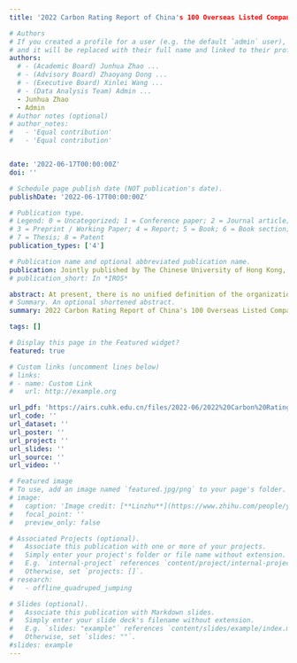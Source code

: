 ```yaml
---
title: '2022 Carbon Rating Report of China's 100 Overseas Listed Companies'

# Authors
# If you created a profile for a user (e.g. the default `admin` user), write the username (folder name) here
# and it will be replaced with their full name and linked to their profile.
authors:
  # - (Academic Board) Junhua Zhao ...
  # - (Advisory Board) Zhaoyang Dong ...
  # - (Executive Board) Xinlei Wang ...
  # - (Data Analysis Team) Admin ...
  - Junhua Zhao
  - Admin
# Author notes (optional)
# author_notes:
#   - 'Equal contribution'
#   - 'Equal contribution'


date: '2022-06-17T00:00:00Z'
doi: ''

# Schedule page publish date (NOT publication's date).
publishDate: '2022-06-17T00:00:00Z'

# Publication type.
# Legend: 0 = Uncategorized; 1 = Conference paper; 2 = Journal article;
# 3 = Preprint / Working Paper; 4 = Report; 5 = Book; 6 = Book section;
# 7 = Thesis; 8 = Patent
publication_types: ['4']

# Publication name and optional abbreviated publication name.
publication: Jointly published by The Chinese University of Hong Kong, Shenzhen; Shenzhen Institute of Data Economy; Shenzhen Institute of Artificial Intelligence and Robotics for Society; ESG Future Foundation
# publication_short: In *IROS*

abstract: At present, there is no unified definition of the organizational boundary, scope and management for corporate carbon emission information disclosure in China. China-based Stock Exchanges have no mandatory disclosure requirements for carbon emission information of listed companies either. In the absence of uniform standards, there may be inconsistencies in the statistical methodologies of corporate carbon information disclosure, resulting in the lack of comparability among different emission data. Domestic regulatory authorities need to establish a unified corporate carbon information disclosure standard to supervise the carbon information disclosure of listed companies and assist companies, thus to carry out standardized disclosure. Carbon disclosure is now of great practical significance to the development of enterprises. The leading enterprises in the capital market generally have higher disclosure levels, which will be in turn incentivized by the stock market, thus forming a positive cycle. At the same time, with the national carbon peaking and carbon neutrality policy in place, carbon disclosure, as a social and environmental factor, will continuously be the focus of the capital market. It will also have a greater impact on a company’s stock price, profits and other financial performances. Therefore, it is even more imperative for all companies to improve their own carbon emission management and disclosure systems. While achieving emission reduction targets, they should also reduce the carbon emission intensity and improve the quality of carbon information disclosure. This report proposes a carbon rating system and releases the carbon rating of China’s 100 Overseas Listed Companies.
# Summary. An optional shortened abstract.
summary: 2022 Carbon Rating Report of China's 100 Overseas Listed Companies which has been released at the 2022 Global Forum on Sustainable Development.

tags: []

# Display this page in the Featured widget?
featured: true

# Custom links (uncomment lines below)
# links:
# - name: Custom Link
#   url: http://example.org

url_pdf: 'https://airs.cuhk.edu.cn/files/2022-06/2022%20Carbon%20Rating%20Report%20of%20China%27s%20100%20Overseas%20Listed%20Companies_0.pdf'
url_code: ''
url_dataset: ''
url_poster: ''
url_project: ''
url_slides: ''
url_source: ''
url_video: ''

# Featured image
# To use, add an image named `featured.jpg/png` to your page's folder.
# image:
#   caption: 'Image credit: [**Linzhu**](https://www.zhihu.com/people/yuexiaozhu)'
#   focal_point: ''
#   preview_only: false

# Associated Projects (optional).
#   Associate this publication with one or more of your projects.
#   Simply enter your project's folder or file name without extension.
#   E.g. `internal-project` references `content/project/internal-project/index.md`.
#   Otherwise, set `projects: []`.
# research:
#   - offline_quadruped_jumping

# Slides (optional).
#   Associate this publication with Markdown slides.
#   Simply enter your slide deck's filename without extension.
#   E.g. `slides: "example"` references `content/slides/example/index.md`.
#   Otherwise, set `slides: ""`.
#slides: example
---
```

